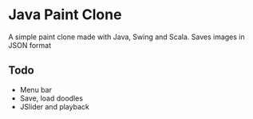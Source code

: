 # Java Paint Clone
A simple paint clone made with Java, Swing and Scala. Saves images in JSON format

## Todo
- Menu bar
- Save, load doodles
- JSlider and playback
